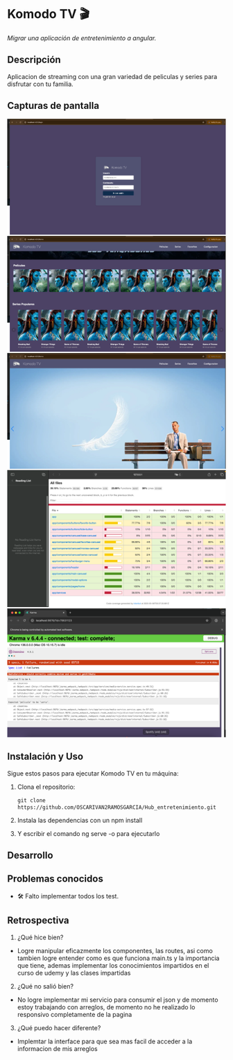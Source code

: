 # Komodo TV 🎬  
*Migrar una aplicación de entretenimiento a angular.*

## Descripción  
Aplicacion de streaming con una gran variedad de peliculas y series para disfrutar con tu familia. 

## Capturas de pantalla  
![Captura de pantalla 1](/Resourses/login.png)  
![Captura de pantalla 2](/Resourses/home.png) 
![Captura de pantalla 3](/Resourses/home2.png) 
![Captura de pantalla 4](/Resourses/codeCoverage.png) 
![Captura de pantalla 5](/Resourses/test.png) 

## Instalación y Uso  
Sigue estos pasos para ejecutar Komodo TV en tu máquina:

1. Clona el repositorio:  
   ```HTTPS
   git clone https://github.com/OSCARIVAN2RAMOSGARCIA/Hub_entretenimiento.git
2. Instala las dependencias con un npm install

3. Y escribir el comando ng serve -o para ejecutarlo

## Desarrollo  
## Problemas conocidos
- 🛠 Falto implementar todos los test.  

## Retrospectiva
  
   1. ¿Qué hice bien?  
   - Logre manipular eficazmente los componentes, las routes, asi como tambien logre entender como es que funciona main.ts y la importancia que tiene, ademas implementar los conocimientos impartidos en el curso de udemy y las clases impartidas

   2. ¿Qué no salió bien?
   - No logre implementar mi servicio para consumir el json y de momento estoy trabajando con arreglos, de momento no he realizado lo responsivo completamente de la pagina 

   3. ¿Qué puedo hacer diferente?
   - Implemtar la interface para que sea mas facil de acceder a la informacion de mis arreglos 